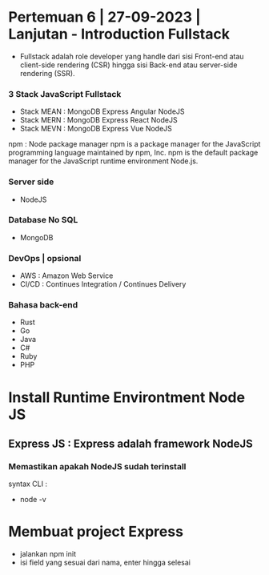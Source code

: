# Pertemuan 6 | 27-09-2023 | Lanjutan - Introduction Fullstack

- Fullstack adalah role developer yang handle dari sisi Front-end atau client-side rendering (CSR) hingga sisi Back-end atau server-side rendering (SSR).

### 3 Stack JavaScript Fullstack

- Stack MEAN : MongoDB Express Angular NodeJS
- Stack MERN : MongoDB Express React NodeJS
- Stack MEVN : MongoDB Express Vue NodeJS

npm : Node package manager
npm is a package manager for the JavaScript programming language maintained by npm, Inc. npm is the default package manager for the JavaScript runtime environment Node.js.

### Server side

- NodeJS

### Database No SQL

- MongoDB

### DevOps | opsional

- AWS : Amazon Web Service
- CI/CD : Continues Integration / Continues Delivery

### Bahasa back-end

- Rust
- Go
- Java
- C#
- Ruby
- PHP

# Install Runtime Environtment Node JS

## Express JS : Express adalah framework NodeJS

### Memastikan apakah NodeJS sudah terinstall

syntax CLI :

- node -v

# Membuat project Express

- jalankan npm init
- isi field yang sesuai dari nama, enter hingga selesai
